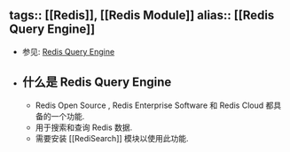 tags:: [[Redis]], [[Redis Module]] 
alias:: [[Redis Query Engine]]
---

- 参见: [Redis Query Engine](https://redis.io/docs/latest/develop/interact/search-and-query/)
- ## 什么是 Redis Query Engine
	- Redis Open Source , Redis Enterprise Software 和 Redis Cloud 都具备的一个功能.
	- 用于搜索和查询 Redis 数据.
	- 需要安装 [[RediSearch]] 模块以使用此功能.